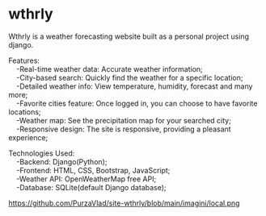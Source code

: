 # wthrly

Wthrly is a weather forecasting website built as a personal project using django.  

Features:  
&nbsp;&nbsp;&nbsp;&nbsp;-Real-time weather data: Accurate weather information;  
&nbsp;&nbsp;&nbsp;&nbsp;-City-based search: Quickly find the weather for a specific location;  
&nbsp;&nbsp;&nbsp;&nbsp;-Detailed weather info: View temperature, humidity, forecast and many more;  
&nbsp;&nbsp;&nbsp;&nbsp;-Favorite cities feature: Once logged in, you can choose to have favorite locations;  
&nbsp;&nbsp;&nbsp;&nbsp;-Weather map: See the precipitation map for your searched city;  
&nbsp;&nbsp;&nbsp;&nbsp;-Responsive design: The site is responsive, providing a pleasant experience;  

Technologies Used:  
&nbsp;&nbsp;&nbsp;&nbsp;-Backend: Django(Python);  
&nbsp;&nbsp;&nbsp;&nbsp;-Frontend: HTML, CSS, Bootstrap, JavaScript;  
&nbsp;&nbsp;&nbsp;&nbsp;-Weather API: OpenWeatherMap free API;  
&nbsp;&nbsp;&nbsp;&nbsp;-Database: SQLite(default Django database);  

https://github.com/PurzaVlad/site-wthrly/blob/main/imagini/local.png
